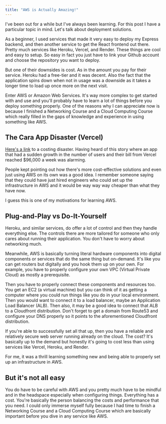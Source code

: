 ```yaml
---
title: "AWS is Actually Amazing!"
---
```


I've been out for a while but I've always been learning. For this post I have a particular
topic in mind. Let's talk about deployment solutions.

As a beginner, I used services that made it very easy to deploy my Express backend, and then another service to get the React frontend out there. Pretty much services like Heroku, Vercel, and Render. These things are cool and easy to setup. So easy in fact you just have to link your Github account and choose the repository you want to deploy.

But one of their downsides is cost. As in the amount you pay for their service. Heroku had a free-tier and it was decent. Also the fact that the application spins down when not in usage was a downside as it takes a longer time to load up once more on the next visit.

Enter AWS or Amazon Web Services. It's way more complex to get started with and use and you'll probably have to learn a lot of things before you deploy something properly. One of the reasons why I can appreciate now is because I finished a Networking Course and a Cloud Computing Course which really filled in the gaps of knowledge and experience in using something like AWS.

## The Cara App Disaster (Vercel)
[Here's a link](https://www.reddit.com/r/nextjs/comments/1da4yzf/cara_grow_from_40k_to_650k_user_and_get_96k_wk/) to a costing disaster. Having heard of this story where an app that had a sudden growth in the number of users and their bill from Vercel reached $96,000 a week was alarming.

People kept pointing out how there's more cost-effective solutions and even just using AWS on its own was a good idea. I remember someone saying that they could have just hired engineers who could set up the infrastructure in AWS and it would be way way way cheaper than what they have now.

I guess this is one of my motivations for learning AWS.

## Plug-and-Play vs Do-It-Yourself
Heroku, and similar services, do offer a lot of control and then they handle everything else. The controls there are more tailored for someone who only cares about running their application. You don't have to worry about networking much.

Meanwhile, AWS is basically turning literal hardware components into digital components or services that do the same thing but on-demand. It's like you can get routers but digitally and you hook them up on your own. For example, you have to properly configure your own VPC (Virtual Private Cloud) as mostly a prerequisite.

Then you have to properly connect these components and resources too. You get an EC2 (a virtual machine) but you can think of it as getting a computer where you could run things like you do in your local environment. Then you would want to connect it to a load balancer, maybe an Application Load Balancer (ALB). Then also, it may be a good idea to connect that ALB to a Cloudfront distribution. Don't forget to get a domain from Route53 and configure your DNS properly so it points to the aforementioned Cloudfront distribution.

If you're able to successfully set all that up, then you have a reliable and relatively secure web server running already on the cloud. The cost? It's basically up to the demand but honestly it's going to cost less than using services like Vercel, Heroku, and Render.

For me, it was a thrill learning something new and being able to properly set up an infrastructure in AWS. 

## But it's not all easy
You do have to be careful with AWS and you pretty much have to be mindful and in the headspace especially when configuring things. Everything has a cost. You're basically the person balancing the costs and performance that you need. I could only immerse myself fully because I had time to finish a Networking Course and a Cloud Computing Course which are basically important before you dive in any service like AWS.